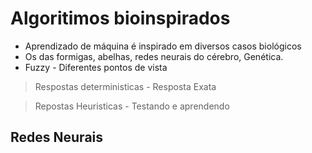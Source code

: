 # Algoritimos bioinspirados

- Aprendizado de máquina é inspirado em diversos casos biológicos
- Os das formigas, abelhas, redes neurais do cérebro, Genética.
- Fuzzy - Diferentes pontos de vista

> Respostas deterministicas - Resposta Exata

> Repostas Heuristicas - Testando e aprendendo

## Redes Neurais